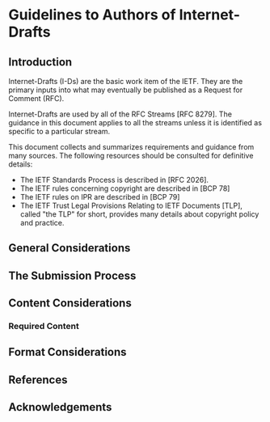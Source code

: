 # Guidelines to Authors of Internet-Drafts

## Introduction

Internet-Drafts (I-Ds) are the basic work item of the IETF. They are the
primary inputs into what may eventually be published as a Request for Comment
(RFC).

Internet-Drafts are used by all of the RFC Streams [RFC 8279]. The guidance
in this document applies to all the streams unless it is identified as
specific to a particular stream.

This document collects and summarizes requirements and guidance from 
many sources. The following resources should be consulted 
for definitive details:

  * The IETF Standards Process is described in [RFC 2026].
  * The IETF rules concerning copyright are described in [BCP 78]
  * The IETF rules on IPR are described in [BCP 79]
  * The IETF Trust Legal Provisions Relating to IETF Documents [TLP], called
    "the TLP" for short, provides many details about copyright policy and
    practice.


## General Considerations

## The Submission Process

## Content Considerations

### Required Content

## Format Considerations

## References

## Acknowledgements

